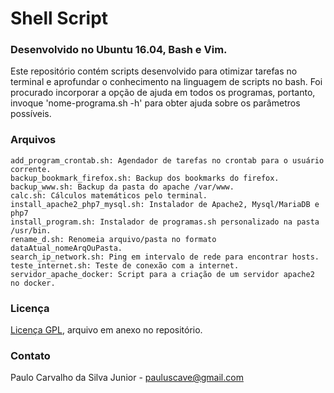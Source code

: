 # Shell Script
### Desenvolvido no Ubuntu 16.04, Bash e Vim.

Este repositório contém scripts desenvolvido para otimizar tarefas no terminal e aprofundar o conhecimento na linguagem de scripts no bash. Foi procurado incorporar a opção de ajuda em todos os programas, portanto, invoque 'nome-programa.sh -h' para obter ajuda sobre os parâmetros possíveis.

### Arquivos

```
add_program_crontab.sh: Agendador de tarefas no crontab para o usuário corrente.
backup_bookmark_firefox.sh: Backup dos bookmarks do firefox.
backup_www.sh: Backup da pasta do apache /var/www.
calc.sh: Cálculos matemáticos pelo terminal.
install_apache2_php7_mysql.sh: Instalador de Apache2, Mysql/MariaDB e php7
install_program.sh: Instalador de programas.sh personalizado na pasta /usr/bin.
rename_d.sh: Renomeia arquivo/pasta no formato dataAtual_nomeArqOuPasta.
search_ip_network.sh: Ping em intervalo de rede para encontrar hosts.
teste_internet.sh: Teste de conexão com a internet.
servidor_apache_docker: Script para a criação de um servidor apache2 no docker. 
```

### Licença

[Licença GPL](https://github.com/paulocsilvajr/sh_script/blob/master/license_gpl.txt), arquivo em anexo no repositório.

### Contato

Paulo Carvalho da Silva Junior - pauluscave@gmail.com
